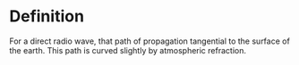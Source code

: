 # Definition

For a direct radio wave, that path of propagation tangential to the
surface of the earth. This path is curved slightly by atmospheric
refraction.
